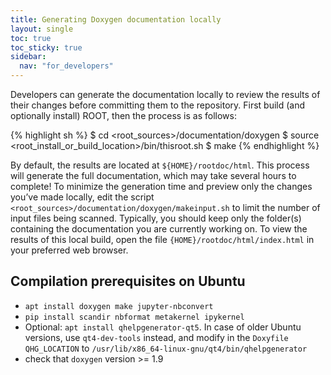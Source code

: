 ```yaml
---
title: Generating Doxygen documentation locally
layout: single
toc: true
toc_sticky: true
sidebar:
  nav: "for_developers"
---
```


Developers can generate the documentation locally to review the results of their changes
before committing them to the repository. First build (and optionally install) ROOT, then the process is as follows:

{% highlight sh %}
$ cd <root_sources>/documentation/doxygen
$ source <root_install_or_build_location>/bin/thisroot.sh
$ make
{% endhighlight %}

By default, the results are located at `${HOME}/rootdoc/html`. This process will generate
the full documentation, which may take several hours to complete! To minimize the generation
time and preview only the changes you’ve made locally, edit the script
`<root_sources>/documentation/doxygen/makeinput.sh` to limit the number of input files being scanned.
Typically, you should keep only the folder(s) containing the documentation you are
currently working on. To view the results of this local build, open the file
`{HOME}/rootdoc/html/index.html` in your preferred web browser.

## Compilation prerequisites on Ubuntu
- `apt install doxygen make jupyter-nbconvert`
- `pip install scandir nbformat metakernel ipykernel`
- Optional: `apt install qhelpgenerator-qt5`. In case of older Ubuntu versions, use `qt4-dev-tools`
instead, and modify in the `Doxyfile` `QHG_LOCATION` to
`/usr/lib/x86_64-linux-gnu/qt4/bin/qhelpgenerator`
- check that `doxygen` version >= 1.9